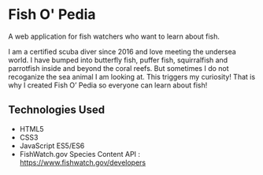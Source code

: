 # Fish O' Pedia

A web application for fish watchers who want to learn about fish.

I am a certified scuba diver since 2016 and love meeting the undersea world. I have bumped into  butterfly fish, puffer fish, squirralfish and parrotfish inside and beyond the coral reefs. But sometimes I do not recoganize the sea animal I am looking at. This triggers my curiosity! That is why I created Fish O’ Pedia so everyone can learn about fish!

## Technologies Used
* HTML5
* CSS3
* JavaScript ES5/ES6
* FishWatch.gov Species Content API : https://www.fishwatch.gov/developers
